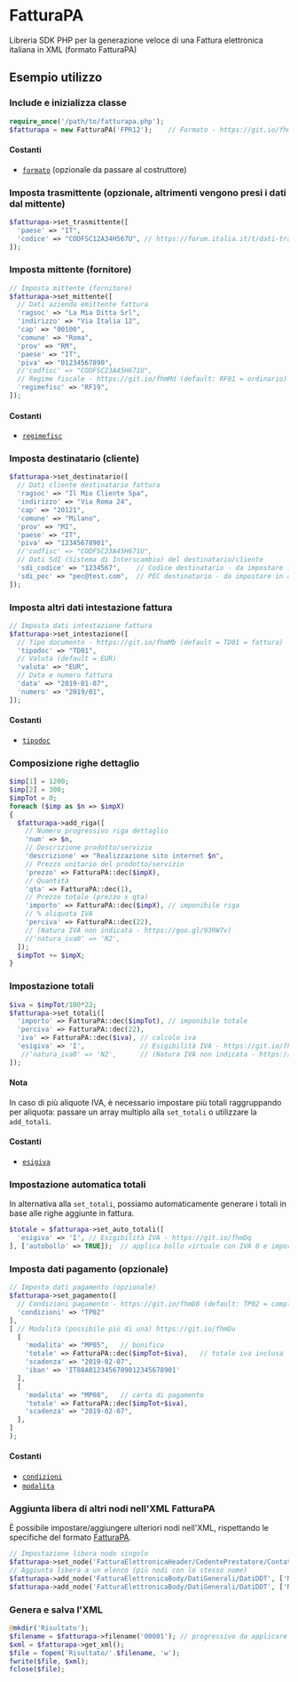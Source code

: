 # FatturaPA
Libreria SDK PHP per la generazione veloce di una Fattura elettronica italiana in XML (formato FatturaPA)

## Esempio utilizzo

### Include e inizializza classe
```php
require_once('/path/to/fatturapa.php');
$fatturapa = new FatturaPA('FPR12');	// Formato - https://git.io/fhm9g (default: FPR12 = Privati)
```
#### Costanti
- [`formato`](https://github.com/s2software/fatturapa/wiki/Costanti#formato-trasmissione) (opzionale da passare al costruttore)

### Imposta trasmittente (opzionale, altrimenti vengono presi i dati dal mittente)
```php
$fatturapa->set_trasmittente([
  'paese' => "IT",
  'codice' => "CODFSC12A34H567U", // https://forum.italia.it/t/dati-trasmittente-p-iva-o-cf/6883/14
]);
```

### Imposta mittente (fornitore)
```php
// Imposta mittente (fornitore)
$fatturapa->set_mittente([
  // Dati azienda emittente fattura
  'ragsoc' => "La Mia Ditta Srl",
  'indirizzo' => "Via Italia 12",
  'cap' => "00100",
  'comune' => "Roma",
  'prov' => "RM",
  'paese' => "IT",
  'piva' => "01234567890",
  //'codfisc' => "CODFSC23A45H671U",
  // Regime fiscale - https://git.io/fhmMd (default: RF01 = ordinario)
  'regimefisc' => "RF19",
]);
```
#### Costanti
- [`regimefisc`](https://github.com/s2software/fatturapa/wiki/Costanti#regime-fiscale)

### Imposta destinatario (cliente)
```php
$fatturapa->set_destinatario([
  // Dati cliente destinatario fattura
  'ragsoc' => "Il Mio Cliente Spa",
  'indirizzo' => "Via Roma 24",
  'cap' => "20121",
  'comune' => "Milano",
  'prov' => "MI",
  'paese' => "IT",
  'piva' => "12345678901",
  //'codfisc' => "CODFSC23A45H671U",
  // Dati SdI (Sistema di Interscambio) del destinatario/cliente
  'sdi_codice' => "1234567",    // Codice destinatario - da impostare in alternativa alla PEC
  'sdi_pec' => "pec@test.com",  // PEC destinatario - da impostare in alternativa al Codice		
]);
```

### Imposta altri dati intestazione fattura
```php
// Imposta dati intestazione fattura
$fatturapa->set_intestazione([
  // Tipo documento - https://git.io/fhmMb (default = TD01 = fattura)
  'tipodoc' => "TD01",
  // Valuta (default = EUR)
  'valuta' => "EUR",
  // Data e numero fattura
  'data' => "2019-01-07",
  'numero' => "2019/01",
]);
```
#### Costanti
- [`tipodoc`](https://github.com/s2software/fatturapa/wiki/Costanti#tipo-documento)

### Composizione righe dettaglio
```php
$imp[1] = 1200;
$imp[2] = 300;
$impTot = 0;
foreach ($imp as $n => $impX)
{
  $fatturapa->add_riga([
    // Numero progressivo riga dettaglio
    'num' => $n,
    // Descrizione prodotto/servizio
    'descrizione' => "Realizzazione sito internet $n",
    // Prezzo unitario del prodotto/servizio
    'prezzo' => FatturaPA::dec($impX),
    // Quantità
    'qta' => FatturaPA::dec(1),
    // Prezzo totale (prezzo x qta)
    'importo' => FatturaPA::dec($impX), // imponibile riga
    // % aliquota IVA
    'perciva' => FatturaPA::dec(22),
    // (Natura IVA non indicata - https://goo.gl/93RW7v)
    //'natura_iva0' => 'N2',
  ]);
  $impTot += $impX;
}
```

### Impostazione totali
```php
$iva = $impTot/100*22;
$fatturapa->set_totali([
  'importo' => FatturaPA::dec($impTot), // imponibile totale
  'perciva' => FatturaPA::dec(22),
  'iva' => FatturaPA::dec($iva), // calcolo iva
  'esigiva' => 'I',              // Esigibilità IVA - https://git.io/fhmDq
   //'natura_iva0' => 'N2',      // (Natura IVA non indicata - https://goo.gl/93RW7v)
]);
```
#### Nota
In caso di più aliquote IVA, è necessario impostare più totali raggruppando per aliquota: passare un array multiplo alla `set_totali` o utilizzare la `add_totali`.
#### Costanti
- [`esigiva`](https://github.com/s2software/fatturapa/wiki/Costanti#esigibilit%C3%A0-iva)

### Impostazione automatica totali
In alternativa alla `set_totali`, possiamo automaticamente generare i totali in base alle righe aggiunte in fattura.
```php
$totale = $fatturapa->set_auto_totali([
  'esigiva' => 'I',	// Esigibilità IVA - https://git.io/fhmDq
], ['autobollo' => TRUE]);  // applica bollo virtuale con IVA 0 e importo > 77,47
```

### Imposta dati pagamento (opzionale)
```php
// Imposta dati pagamento (opzionale)
$fatturapa->set_pagamento([
  // Condizioni pagamento - https://git.io/fhmD8 (default: TP02 = completo)
  'condizioni' => "TP02"
],
[ // Modalità (possibile più di una) https://git.io/fhmDu
  [
    'modalita' => "MP05",	// bonifico
    'totale' => FatturaPA::dec($impTot+$iva),	// totale iva inclusa
    'scadenza' => "2019-02-07",
    'iban' => 'IT88A0123456789012345678901'
  ],
  [
    'modalita' => "MP08",	// carta di pagamento
    'totale' => FatturaPA::dec($impTot+$iva),
    'scadenza' => "2019-02-07",
  ],
]
);
```
#### Costanti
- [`condizioni`](https://github.com/s2software/fatturapa/wiki/Costanti#condizioni-pagamento)
- [`modalita`](https://github.com/s2software/fatturapa/wiki/Costanti#modalit%C3%A0-pagamento)

### Aggiunta libera di altri nodi nell'XML FatturaPA
È possibile impostare/aggiungere ulteriori nodi nell'XML, rispettando le specifiche del formato [FatturaPA](https://www.fatturapa.gov.it/export/fatturazione/it/normativa/f-2.htm).
```php
// Impostazione libera nodo singolo
$fatturapa->set_node('FatturaElettronicaHeader/CedentePrestatore/Contatti/Telefono', '+39123456789');
// Aggiunta libera a un elenco (più nodi con lo stesso nome)
$fatturapa->add_node('FatturaElettronicaBody/DatiGenerali/DatiDDT', ['NumeroDDT' => '1', 'DataDDT' => '2019-01-07']);
$fatturapa->add_node('FatturaElettronicaBody/DatiGenerali/DatiDDT', ['NumeroDDT' => '2', 'DataDDT' => '2019-01-10']);
```

### Genera e salva l'XML
```php
@mkdir('Risultato');
$filename = $fatturapa->filename('00001'); // progressivo da applicare al nome file (univoco, alfanumerico, max 5 caratteri)
$xml = $fatturapa->get_xml();
$file = fopen('Risultato/'.$filename, 'w');
fwrite($file, $xml);
fclose($file);
```
